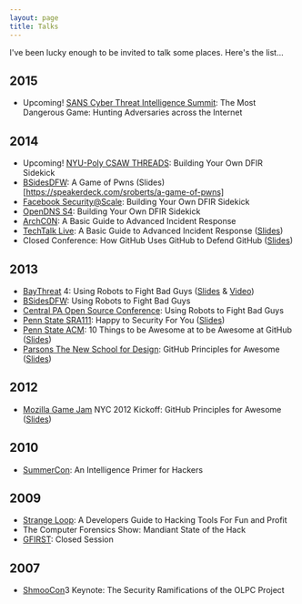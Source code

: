 ```yaml
---
layout: page
title: Talks
---
```


<!--<p class="message">
  Hey there! This page is included in Hyde as an example. Feel free to customize it for your own use upon downloading. Carry on!
</p>-->

I've been lucky enough to be invited to talk some places. Here's the list...

## 2015
- Upcoming! [SANS Cyber Threat Intelligence Summit](https://www.sans.org/event/sans-cyber-threat-intelligence-summit): The Most Dangerous Game: Hunting Adversaries across the Internet

## 2014
- Upcoming! [NYU-Poly CSAW THREADS](https://csaw.isis.poly.edu/threads): Building Your Own DFIR Sidekick
- [BSidesDFW](http://www.bsidesdfw.com): A Game of Pwns (Slides)[https://speakerdeck.com/sroberts/a-game-of-pwns]
- [Facebook Security@Scale](http://facebook.com): Building Your Own DFIR Sidekick
- [OpenDNS S4](http://labs.opendns.com/2014/09/03/s4-incident-responder-conference-september-18th-2014-san-francisco-ca/): Building Your Own DFIR Sidekick
- [ArchC0N](http://www.archc0n.org): A Basic Guide to Advanced Incident Response
- [TechTalk Live](http://www.techtalklive.org): A Basic Guide to Advanced Incident Response ([Slides](https://speakerdeck.com/sroberts/a-basic-guide-to-advanced-incident-response))
- Closed Conference: How GitHub Uses GitHub to Defend GitHub ([Slides](https://speakerdeck.com/sroberts/how-github-uses-github-to-defend-github))

## 2013
- [BayThreat](http://www.baythreat.org) 4: Using Robots to Fight Bad Guys ([Slides](https://speakerdeck.com/sroberts/using-robots-to-fight-bad-guys) & [Video](http://www.youtube.com/watch?v=PFvI0m_JkDE))
- [BSidesDFW](http://www.securitybsides.com/w/page/60987881/BSidesDFW): Using Robots to Fight Bad Guys
- [Central PA Open Source Conference](http://cposc.org): Using Robots to Fight Bad Guys
- [Penn State SRA111](http://ist.psu.edu/future-students/sra-111): Happy to Security For You ([Slides](https://github.com/sroberts/happy-to-security))
- [Penn State ACM](http://acm.psu.edu): 10 Things to be Awesome at to be Awesome at GitHub ([Slides](https://speakerdeck.com/sroberts/10-things-to-be-awesome-at-to-be-awesome-at-github))
- [Parsons The New School for Design](http://www.newschool.edu/parsons/): GitHub Principles for Awesome ([Slides](https://speakerdeck.com/sroberts/introduction-and-8-things-to-be-good-at-github))

## 2012
- [Mozilla Game Jam](https://gameon.mozilla.org/en-US/events/) NYC 2012 Kickoff: GitHub Principles for Awesome ([Slides](https://speakerdeck.com/sroberts/github-principles-for-awesome))

## 2010
- [SummerCon](http://summercon.org): An Intelligence Primer for Hackers

## 2009
- [Strange Loop](https://thestrangeloop.com): A Developers Guide to Hacking Tools For Fun and Profit
- The Computer Forensics Show: Mandiant State of the Hack
- [GFIRST](http://www.us-cert.gov/gfirst): Closed Session

## 2007
- [ShmooCon](http://www.shmoocon.org)3 Keynote: The Security Ramifications of the OLPC Project

